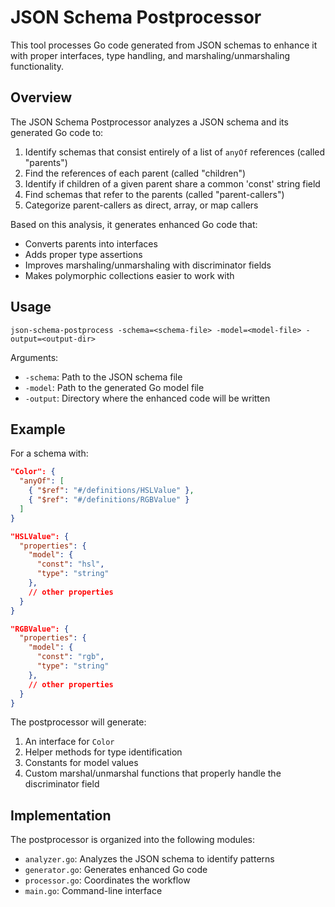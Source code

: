# JSON Schema Postprocessor

This tool processes Go code generated from JSON schemas to enhance it with proper interfaces, type handling, and marshaling/unmarshaling functionality.

## Overview

The JSON Schema Postprocessor analyzes a JSON schema and its generated Go code to:

1. Identify schemas that consist entirely of a list of `anyOf` references (called "parents")
2. Find the references of each parent (called "children")
3. Identify if children of a given parent share a common 'const' string field
4. Find schemas that refer to the parents (called "parent-callers")
5. Categorize parent-callers as direct, array, or map callers

Based on this analysis, it generates enhanced Go code that:

-   Converts parents into interfaces
-   Adds proper type assertions
-   Improves marshaling/unmarshaling with discriminator fields
-   Makes polymorphic collections easier to work with

## Usage

```
json-schema-postprocess -schema=<schema-file> -model=<model-file> -output=<output-dir>
```

Arguments:

-   `-schema`: Path to the JSON schema file
-   `-model`: Path to the generated Go model file
-   `-output`: Directory where the enhanced code will be written

## Example

For a schema with:

```json
"Color": {
  "anyOf": [
    { "$ref": "#/definitions/HSLValue" },
    { "$ref": "#/definitions/RGBValue" }
  ]
}

"HSLValue": {
  "properties": {
    "model": {
      "const": "hsl",
      "type": "string"
    },
    // other properties
  }
}

"RGBValue": {
  "properties": {
    "model": {
      "const": "rgb",
      "type": "string"
    },
    // other properties
  }
}
```

The postprocessor will generate:

1. An interface for `Color`
2. Helper methods for type identification
3. Constants for model values
4. Custom marshal/unmarshal functions that properly handle the discriminator field

## Implementation

The postprocessor is organized into the following modules:

-   `analyzer.go`: Analyzes the JSON schema to identify patterns
-   `generator.go`: Generates enhanced Go code
-   `processor.go`: Coordinates the workflow
-   `main.go`: Command-line interface
